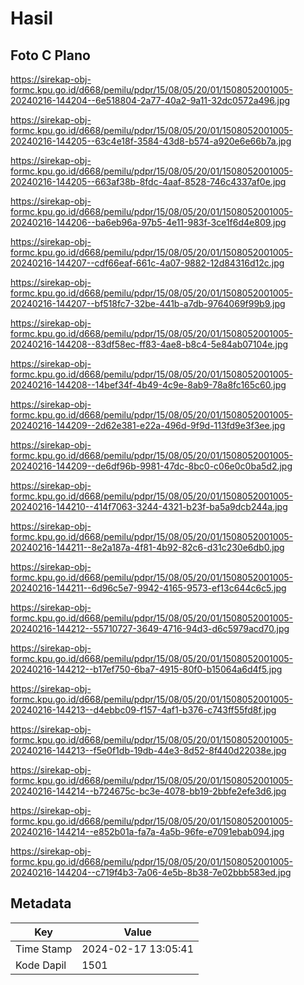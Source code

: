 # Hasil

## Foto C Plano

https://sirekap-obj-formc.kpu.go.id/d668/pemilu/pdpr/15/08/05/20/01/1508052001005-20240216-144204--6e518804-2a77-40a2-9a11-32dc0572a496.jpg

https://sirekap-obj-formc.kpu.go.id/d668/pemilu/pdpr/15/08/05/20/01/1508052001005-20240216-144205--63c4e18f-3584-43d8-b574-a920e6e66b7a.jpg

https://sirekap-obj-formc.kpu.go.id/d668/pemilu/pdpr/15/08/05/20/01/1508052001005-20240216-144205--663af38b-8fdc-4aaf-8528-746c4337af0e.jpg

https://sirekap-obj-formc.kpu.go.id/d668/pemilu/pdpr/15/08/05/20/01/1508052001005-20240216-144206--ba6eb96a-97b5-4e11-983f-3ce1f6d4e809.jpg

https://sirekap-obj-formc.kpu.go.id/d668/pemilu/pdpr/15/08/05/20/01/1508052001005-20240216-144207--cdf66eaf-661c-4a07-9882-12d84316d12c.jpg

https://sirekap-obj-formc.kpu.go.id/d668/pemilu/pdpr/15/08/05/20/01/1508052001005-20240216-144207--bf518fc7-32be-441b-a7db-9764069f99b9.jpg

https://sirekap-obj-formc.kpu.go.id/d668/pemilu/pdpr/15/08/05/20/01/1508052001005-20240216-144208--83df58ec-ff83-4ae8-b8c4-5e84ab07104e.jpg

https://sirekap-obj-formc.kpu.go.id/d668/pemilu/pdpr/15/08/05/20/01/1508052001005-20240216-144208--14bef34f-4b49-4c9e-8ab9-78a8fc165c60.jpg

https://sirekap-obj-formc.kpu.go.id/d668/pemilu/pdpr/15/08/05/20/01/1508052001005-20240216-144209--2d62e381-e22a-496d-9f9d-113fd9e3f3ee.jpg

https://sirekap-obj-formc.kpu.go.id/d668/pemilu/pdpr/15/08/05/20/01/1508052001005-20240216-144209--de6df96b-9981-47dc-8bc0-c06e0c0ba5d2.jpg

https://sirekap-obj-formc.kpu.go.id/d668/pemilu/pdpr/15/08/05/20/01/1508052001005-20240216-144210--414f7063-3244-4321-b23f-ba5a9dcb244a.jpg

https://sirekap-obj-formc.kpu.go.id/d668/pemilu/pdpr/15/08/05/20/01/1508052001005-20240216-144211--8e2a187a-4f81-4b92-82c6-d31c230e6db0.jpg

https://sirekap-obj-formc.kpu.go.id/d668/pemilu/pdpr/15/08/05/20/01/1508052001005-20240216-144211--6d96c5e7-9942-4165-9573-ef13c644c6c5.jpg

https://sirekap-obj-formc.kpu.go.id/d668/pemilu/pdpr/15/08/05/20/01/1508052001005-20240216-144212--55710727-3649-4716-94d3-d6c5979acd70.jpg

https://sirekap-obj-formc.kpu.go.id/d668/pemilu/pdpr/15/08/05/20/01/1508052001005-20240216-144212--b17ef750-6ba7-4915-80f0-b15064a6d4f5.jpg

https://sirekap-obj-formc.kpu.go.id/d668/pemilu/pdpr/15/08/05/20/01/1508052001005-20240216-144213--d4ebbc09-f157-4af1-b376-c743ff55fd8f.jpg

https://sirekap-obj-formc.kpu.go.id/d668/pemilu/pdpr/15/08/05/20/01/1508052001005-20240216-144213--f5e0f1db-19db-44e3-8d52-8f440d22038e.jpg

https://sirekap-obj-formc.kpu.go.id/d668/pemilu/pdpr/15/08/05/20/01/1508052001005-20240216-144214--b724675c-bc3e-4078-bb19-2bbfe2efe3d6.jpg

https://sirekap-obj-formc.kpu.go.id/d668/pemilu/pdpr/15/08/05/20/01/1508052001005-20240216-144214--e852b01a-fa7a-4a5b-96fe-e7091ebab094.jpg

https://sirekap-obj-formc.kpu.go.id/d668/pemilu/pdpr/15/08/05/20/01/1508052001005-20240216-144204--c719f4b3-7a06-4e5b-8b38-7e02bbb583ed.jpg


## Metadata

| Key        | Value               |
| ---------- | ------------------- |
| Time Stamp | 2024-02-17 13:05:41 |
| Kode Dapil | 1501                |



